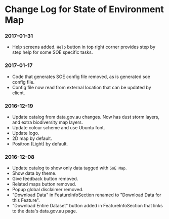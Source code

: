 Change Log for State of Environment Map
=======================================

### 2017-01-31

* Help screens added. `Help` button in top right corner provides step by step help for some SOE specific tasks.

### 2017-01-17

* Code that generates SOE config file removed, as is generated soe config file.
* Config file now read from external location that can be updated by client.

### 2016-12-19

* Update catalog from data.gov.au changes. Now has dust storm layers, and extra biodiversity map layers.
* Update colour scheme and use Ubuntu font.
* Update logo.
* 2D map by default.
* Positron (Light) by default.

### 2016-12-08

* Update catalog to show only data tagged with `SoE Map`.
* Show data by theme.
* Give feedback button removed.
* Related maps button removed.
* Popup global disclaimer removed.
* "Download Data" in FeatureInfoSection renamed to "Download Data for this Feature".
* "Download Entire Dataset" button added in FeatureInfoSection that links to the data's data.gov.au page.

